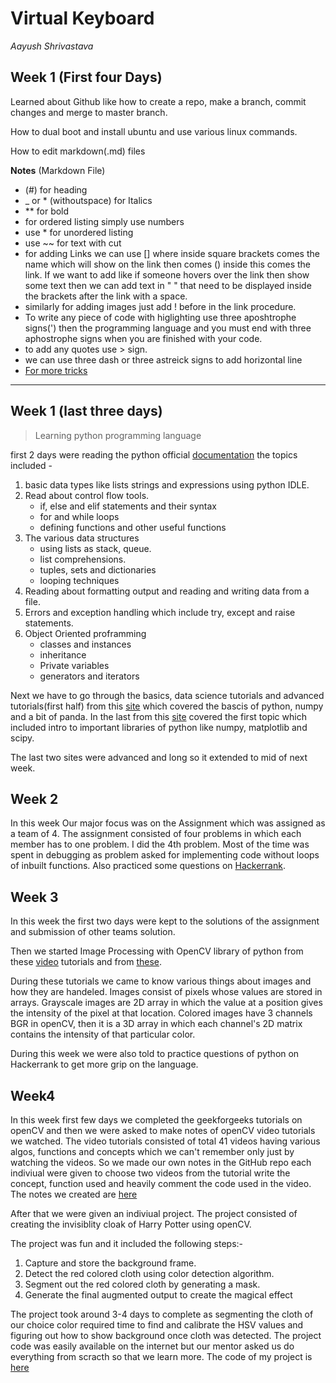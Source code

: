 # Virtual Keyboard
_Aayush Shrivastava_

## Week 1 (First four Days)
Learned about Github like how to create a repo, make a branch, commit changes and merge to master branch.

How to dual boot and install ubuntu and use various linux commands.

How to edit markdown(.md) files
    
**Notes** (Markdown File)
    
* (#) for heading
* _ or * (withoutspace) for Italics
*  ** for bold
* for ordered listing simply use numbers
* use * for unordered listing
* use ~~ for text with cut
* for adding Links we can use [] where inside square brackets comes the name which will show on the link then comes () inside this comes the link. If we want to add like if someone hovers over the link then show some text then we can add text in " " that need to be displayed inside the brackets after the link with a space.
* similarly for adding images just add ! before in the link procedure.
* To write any piece of code with higlighting use three aposhtrophe signs(') then the programming language and you must end with three aphostrophe signs when you are finished with your code.
* to add any quotes use > sign.
* we can use three dash or three astreick signs to add horizontal line    
* [For more tricks](https://guides.github.com/pdfs/markdown-cheatsheet-online.pdf)

---

## Week 1 (last three days)

>Learning python programming language

first 2 days were reading the python official [documentation](https://docs.python.org/3/tutorial/index.html) the topics included -
1. basic data types like lists strings and expressions using python IDLE.
2. Read about control flow tools.
     - if, else and elif statements and their syntax
     - for and while loops
     - defining functions and other useful functions
3. The various data structures
     - using lists as stack, queue.
     - list comprehensions.
     - tuples, sets and dictionaries
     - looping techniques
4. Reading about formatting output and reading and writing data from a file.
5. Errors and exception handling which include try, except and raise statements.
6. Object Oriented proframming
     - classes and instances 
     - inheritance
     - Private variables 
     - generators and iterators

Next we have to go through the basics, data science tutorials and advanced tutorials(first half) from this [site](https://www.learnpython.org/) which covered the bascis of python, numpy and a bit of panda.
In the last from this [site](https://scipy-lectures.org/) covered the first topic which included intro to important libraries of python like numpy, matplotlib and scipy.

The last two sites were advanced and long so it extended to mid of next week.

## Week 2

In this week Our major focus was on the Assignment which was assigned as a team of 4. The assignment consisted of four problems in which each member has to one problem.
I did the 4th problem.
Most of the time was spent in debugging as problem asked for implementing code without loops of inbuilt functions.
Also practiced some questions on [Hackerrank](https://www.hackerrank.com/domains/python).

## Week 3

In this week the first two days were kept to the solutions of the assignment and submission of other teams solution.

Then we started Image Processing with OpenCV library of python from these [video](https://www.youtube.com/watch?v=kdLM6AOd2vc&list=PLS1QulWo1RIa7D1O6skqDQ-JZ1GGHKK-K) tutorials and from [these](https://www.geeksforgeeks.org/opencv-python-tutorial/).

During these tutorials we came to know various things about images and how they are handeled.
Images consist of pixels whose values are stored in arrays. Grayscale images are 2D array in which the value at a position gives the intensity of the pixel at that location. Colored images have 3 channels BGR in openCV, then it is a 3D array in which each channel's 2D matrix contains the intensity of that particular color.

During this week we were also told to practice questions of python on Hackerrank to get more grip on the language.

## Week4

In this week first few days we completed the geekforgeeks tutorials on openCV and then we were asked to make notes of openCV video tutorials we watched.
The video tutorials consisted of total 41 videos having various algos, functions and concepts which we can't remember only just by watching the videos.
So we made our own notes in the GitHub repo each indiviual were given to choose two videos from the tutorial write the concept, function used and heavily comment the code used in the video.
The notes we created are [here](https://github.com/MananKGarg/SOC_20_Virtual_Keyboard/tree/master/SoC_OpenCV-master)

After that we were given an indiviual project.
The project consisted of creating the invisiblity cloak of Harry Potter using openCV.

The project was fun and it included the following steps:-
1. Capture and store the background frame.
2. Detect the red colored cloth using color detection algorithm.
3. Segment out the red colored cloth by generating a mask.
4. Generate the final augmented output to create the magical effect

The project took around 3-4 days to complete as segmenting the cloth of our choice color required time to find and calibrate the HSV values and figuring out how to show background once cloth was detected.
The project code was easily available on the internet but our mentor asked us do everything from scracth so that we learn more.
The code of my project is [here]()
